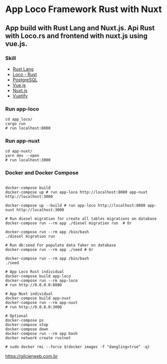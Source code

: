 # App Loco Framework Rust with Nuxt
## App build with Rust Lang and Nuxt.js. Api Rust with Loco.rs and frontend with nuxt.js using vue.js.

### Skill

- [Rust Lang](https://www.rust-lang.org/)
- [Loco - Rust](https://loco.rs/)
- [PostgreSQL](https://www.postgresql.org/)
- [Vue.js](https://vuejs.org/)
- [Nuxt.js](https://nuxt.com/)
- [Vuetify](https://vuetifyjs.com/)

### Run app-loco

```shell
cd app_loco/
cargo run
# run localhost:8080

```

### Run app-nuxt

```shell
cd app-nuxt/
yarn dev --open
# run localhost:3000

```

### Docker and Docker Compose

```shell

docker-compose build
docker-compose up # run app-loco http://localhost:8080 app-nuxt http://localhost:3000

docker-compose up --build # run app-loco http://localhost:8080 app-nuxt http://localhost:3000

# Run diesel migration for create all tables migrations on database
docker-compose run --rm app ./diesel migration run  # Or

docker-compose run --rm app /bin/bash
./diesel migration run

# Run db:seed For populate data faker on database
docker-compose run --rm app ./seed # Or

docker-compose run --rm app /bin/bash
./seed

# App Loco Rust individual
docker-compose build app-loco
docker-compose run --rm app-loco
# run http://0.0.0.0:8080

# App Nuxt individual
docker-compose build app-nuxt
docker-compose run --rm app-nuxt
# run http://0.0.0.0:3000

# Optional
docker-compose ps
docker-compose stop
docker-compose down
docker-compose run --rm app bash
docker network create rustnet

# sudo docker rmi --force $(docker images -f "dangling=true" -q)

```


https://gilcierweb.com.br

